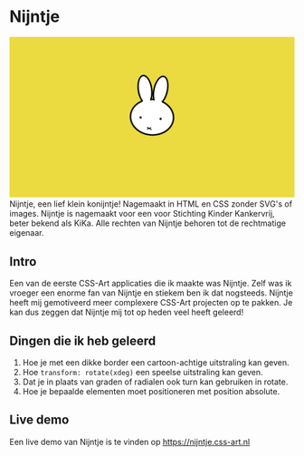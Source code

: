 # Nijntje
![Een screenchot van het gerealiseerde eindproduct, Nijntje!](/img/nijntje.png)
Nijntje, een lief klein konijntje! Nagemaakt in HTML en CSS zonder SVG's of images. Nijntje is nagemaakt voor een voor Stichting Kinder Kankervrij, beter bekend als KiKa. Alle rechten van Nijntje behoren tot de rechtmatige eigenaar.

## Intro
Een van de eerste CSS-Art applicaties die ik maakte was Nijntje. Zelf was ik vroeger een enorme fan van Nijntje en stiekem ben ik dat nogsteeds. Nijntje heeft mij gemotiveerd meer complexere CSS-Art projecten op te pakken. Je kan dus zeggen dat Nijntje mij tot op heden veel heeft geleerd!

## Dingen die ik heb geleerd
1. Hoe je met een dikke border een cartoon-achtige uitstraling kan geven.
2. Hoe <code>transform: rotate(xdeg)</code> een speelse uitstraling kan geven.
3. Dat je in plaats van graden of radialen ook turn kan gebruiken in rotate. 
4. Hoe je bepaalde elementen moet positioneren met position absolute.

## Live demo
Een live demo van Nijntje is te vinden op https://nijntje.css-art.nl 